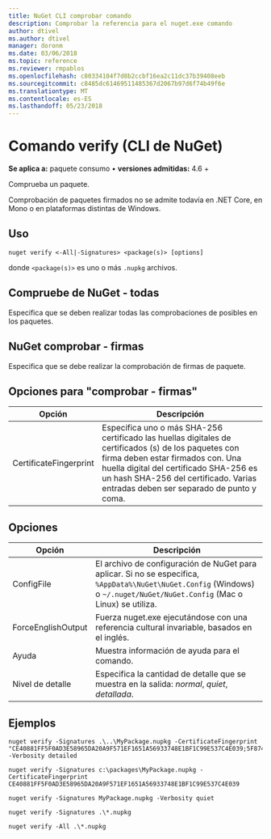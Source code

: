 ```yaml
---
title: NuGet CLI comprobar comando
description: Comprobar la referencia para el nuget.exe comando
author: dtivel
ms.author: dtivel
manager: doronm
ms.date: 03/06/2018
ms.topic: reference
ms.reviewer: rmpablos
ms.openlocfilehash: c80334104f7d8b2ccbf16ea2c11dc37b39408eeb
ms.sourcegitcommit: c8485dc61469511485367d2067b97d6f74b49f6e
ms.translationtype: MT
ms.contentlocale: es-ES
ms.lasthandoff: 05/23/2018
---
```

# <a name="verify-command-nuget-cli"></a>Comando verify (CLI de NuGet)

**Se aplica a:** paquete consumo &bullet; **versiones admitidas:** 4.6 +

Comprueba un paquete.

Comprobación de paquetes firmados no se admite todavía en .NET Core, en Mono o en plataformas distintas de Windows.

## <a name="usage"></a>Uso

```cli
nuget verify <-All|-Signatures> <package(s)> [options]
```

donde `<package(s)>` es uno o más `.nupkg` archivos.

## <a name="nuget-verify--all"></a>Compruebe de NuGet - todas

Especifica que se deben realizar todas las comprobaciones de posibles en los paquetes.

## <a name="nuget-verify--signatures"></a>NuGet comprobar - firmas

Especifica que se debe realizar la comprobación de firmas de paquete.

## <a name="options-for-verify--signatures"></a>Opciones para "comprobar - firmas"

| Opción | Descripción |
| --- | --- |
| CertificateFingerprint | Especifica uno o más SHA-256 certificado las huellas digitales de certificados (s) de los paquetes con firma deben estar firmados con. Una huella digital del certificado SHA-256 es un hash SHA-256 del certificado. Varias entradas deben ser separado de punto y coma. |

## <a name="options"></a>Opciones

| Opción | Descripción |
| --- | --- |
| ConfigFile | El archivo de configuración de NuGet para aplicar. Si no se especifica, `%AppData%\NuGet\NuGet.Config` (Windows) o `~/.nuget/NuGet/NuGet.Config` (Mac o Linux) se utiliza.|
| ForceEnglishOutput | Fuerza nuget.exe ejecutándose con una referencia cultural invariable, basados en el inglés. |
| Ayuda | Muestra información de ayuda para el comando. |
| Nivel de detalle | Especifica la cantidad de detalle que se muestra en la salida: *normal*, *quiet*, *detallada*. |

## <a name="examples"></a>Ejemplos

```cli
nuget verify -Signatures .\..\MyPackage.nupkg -CertificateFingerprint "CE40881FF5F0AD3E58965DA20A9F571EF1651A56933748E1BF1C99E537C4E039;5F874AAF47BCB268A19357364E7FBB09D6BF9E8A93E1229909AC5CAC865802E2" -Verbosity detailed

nuget verify -Signatures c:\packages\MyPackage.nupkg -CertificateFingerprint CE40881FF5F0AD3E58965DA20A9F571EF1651A56933748E1BF1C99E537C4E039

nuget verify -Signatures MyPackage.nupkg -Verbosity quiet

nuget verify -Signatures .\*.nupkg

nuget verify -All .\*.nupkg

```